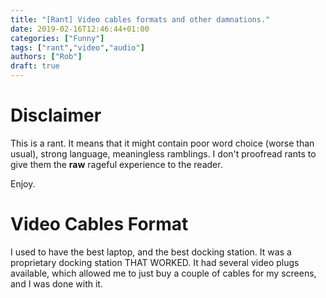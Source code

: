 ```yaml
---
title: "[Rant] Video cables formats and other damnations."
date: 2019-02-16T12:46:44+01:00
categories: ["Funny"]
tags: ["rant","video","audio"]
authors: ["Rob"]
draft: true
---
```


# Disclaimer
This is a rant. It means that it might contain poor word choice (worse than usual), strong language, meaningless ramblings. I don't proofread rants to give them the **raw** rageful experience to the reader.

Enjoy.

# Video Cables Format
I used to have the best laptop, and the best docking station. It was a proprietary docking station THAT WORKED. It had several video plugs available, which allowed me to just buy a couple of cables for my screens, and I was done with it.
